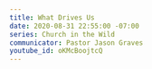 ```yaml
---
title: What Drives Us
date: 2020-08-31 22:55:00 -07:00
series: Church in the Wild
communicator: Pastor Jason Graves
youtube_id: oKMcBoojtcQ
---
```


